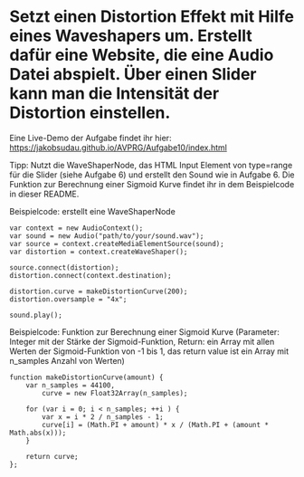 # Setzt einen Distortion Effekt mit Hilfe eines Waveshapers um. Erstellt dafür eine Website, die eine Audio Datei abspielt. Über einen Slider kann man die Intensität der Distortion einstellen.

Eine Live-Demo der Aufgabe findet ihr hier: https://jakobsudau.github.io/AVPRG/Aufgabe10/index.html

Tipp: Nutzt die WaveShaperNode, das HTML Input Element von type=range für die Slider (siehe Aufgabe 6) und erstellt den Sound wie in Aufgabe 6. Die Funktion zur Berechnung einer Sigmoid Kurve findet ihr in dem Beispielcode in dieser README.

Beispielcode: erstellt eine WaveShaperNode
```
var context = new AudioContext();
var sound = new Audio("path/to/your/sound.wav");
var source = context.createMediaElementSource(sound);
var distortion = context.createWaveShaper();

source.connect(distortion);
distortion.connect(context.destination);

distortion.curve = makeDistortionCurve(200);
distortion.oversample = "4x";

sound.play();
```

Beispielcode: Funktion zur Berechnung einer Sigmoid Kurve (Parameter: Integer mit der Stärke der Sigmoid-Funktion, Return: ein Array mit allen Werten der Sigmoid-Funktion von -1 bis 1, das return value ist ein Array mit n_samples Anzahl von Werten)
```
function makeDistortionCurve(amount) {    
    var n_samples = 44100,
        curve = new Float32Array(n_samples);
    
    for (var i = 0; i < n_samples; ++i ) {
        var x = i * 2 / n_samples - 1;
        curve[i] = (Math.PI + amount) * x / (Math.PI + (amount * Math.abs(x)));
    }
    
    return curve;
};
```